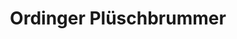---
title: "Ordinger Plüschbrummer"
url: /sankt-peter-ording/ordinger-plueschbrummer/
shop: Mieten
---